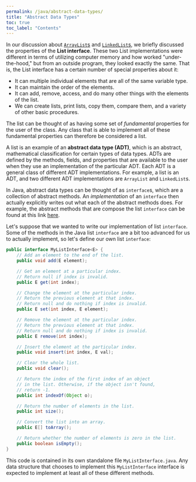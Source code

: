 ```yaml
---
permalink: /java/abstract-data-types/
title: "Abstract Data Types"
toc: true
toc_label: "Contents"
---
```


In our discussion about [```ArrayList```s](/java/lists-and-arrays/index.html) and [```LinkedList```s](/java/linked-lists-and-matrices/index.html), we briefly discussed the properties of the **List interface**. These two List implementations were different in terms of utilizing computer memory and how worked "under-the-hood," but from an outside program, they looked exactly the same. That is, the List interface has a certain number of special properties about it:

  - It can multiple individual elements that are all of the same variable type.
  - It can maintain the order of the elements.
  - It can add, remove, access, and do many other things with the elements of the list.
  - We can create lists, print lists, copy them, compare them, and a variety of other basic procedures.

The list can be thought of as having some set of _fundamental_ properties for the user of the class. Any class that is able to implement all of these fundamental properties can therefore be considered a list.

A list is an example of an **abstract data type (ADT)**, which is an abstract, mathematical classification for certain types of data types. ADTs are defined by the methods, fields, and properties that are available to the user when they use an implementation of the particular ADT. Each ADT is a general class of different ADT implementations. For example, a list is an ADT, and two different ADT implementations are ```ArrayList``` and ```LinkedList```s.

In Java, abstract data types can be thought of as ```interface```s, which are a collection of abstract methods. An _implementation_ of an ```interface``` then actually explicitly writes out what each of the abstract methods does. For example, the abstract methods that are compose the list ```interface``` can be found at this link [here](https://docs.oracle.com/javase/8/docs/api/java/util/List.html).

Let's suppose that we wanted to write our implementation of list ```interface```. Some of the methods in the Java list ```interface``` are a bit too advanced for us to actually implement, so let's define our own list ```interface```:

```java
public interface MyListInterface<E> {
    // Add an element to the end of the list.
    public void add(E element);

    // Get an element at a particular index.
    // Return null if index is invalid.
    public E get(int index);

    // Change the element at the particular index.
    // Return the previous element at that index.
    // Return null and do nothing if index is invalid.
    public E set(int index, E element);

    // Remove the element at the particular index.
    // Return the previous element at that index.
    // Return null and do nothing if index is invalid.
    public E remove(int index);

    // Insert the element at the particular index.
    public void insert(int index, E val);

    // Clear the whole list.
    public void clear();

    // Return the index of the first index of an object
    // in the list. Otherwise, if the object isn't found,
    // return -1.
    public int indexOf(Object o);

    // Return the number of elements in the list.
    public int size();

    // Convert the list into an array.
    public E[] toArray();

    // Return whether the number of elements is zero in the list.
    public boolean isEmpty();
}
```

This code is contained in its own standalone file ```MyListInterface.java```. Any data structure that chooses to implement this ```MyListInterface``` interface is expected to implement at least all of these different methods. 